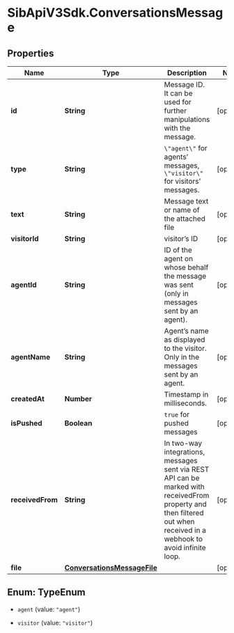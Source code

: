 # SibApiV3Sdk.ConversationsMessage

## Properties
Name | Type | Description | Notes
------------ | ------------- | ------------- | -------------
**id** | **String** | Message ID. It can be used for further manipulations with the message. | [optional] 
**type** | **String** | `\"agent\"` for agents’ messages, `\"visitor\"` for visitors’ messages. | [optional] 
**text** | **String** | Message text or name of the attached file | [optional] 
**visitorId** | **String** | visitor’s ID | [optional] 
**agentId** | **String** | ID of the agent on whose behalf the message was sent (only in messages sent by an agent). | [optional] 
**agentName** | **String** | Agent’s name as displayed to the visitor. Only in the messages sent by an agent. | [optional] 
**createdAt** | **Number** | Timestamp in milliseconds. | [optional] 
**isPushed** | **Boolean** | `true` for pushed messages | [optional] 
**receivedFrom** | **String** | In two-way integrations, messages sent via REST API can be marked with receivedFrom property and then filtered out when received in a webhook to avoid infinite loop. | [optional] 
**file** | [**ConversationsMessageFile**](ConversationsMessageFile.md) |  | [optional] 


<a name="TypeEnum"></a>
## Enum: TypeEnum


* `agent` (value: `"agent"`)

* `visitor` (value: `"visitor"`)




